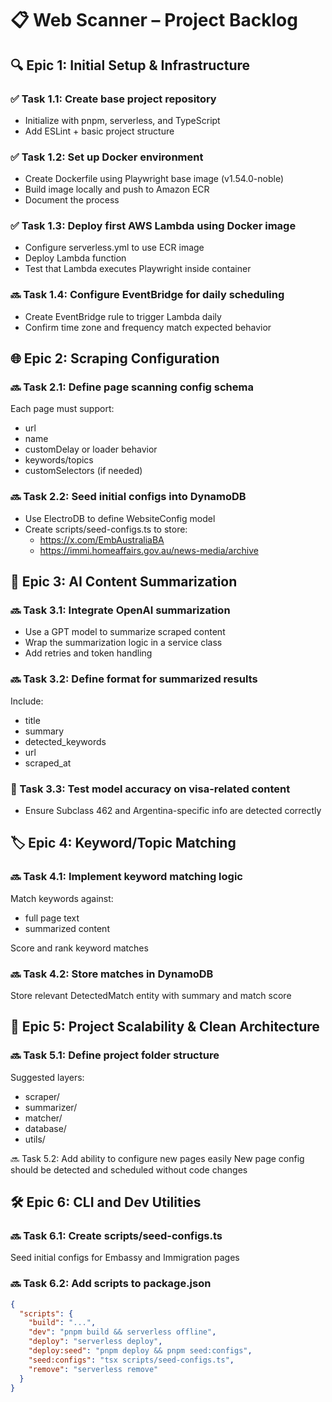 # 📋 Web Scanner – Project Backlog

## 🔍 Epic 1: Initial Setup & Infrastructure

### ✅ Task 1.1: Create base project repository

- Initialize with pnpm, serverless, and TypeScript
- Add ESLint + basic project structure

### ✅ Task 1.2: Set up Docker environment

- Create Dockerfile using Playwright base image (v1.54.0-noble)
- Build image locally and push to Amazon ECR
- Document the process

### ✅ Task 1.3: Deploy first AWS Lambda using Docker image

- Configure serverless.yml to use ECR image
- Deploy Lambda function
- Test that Lambda executes Playwright inside container

### 🔜 Task 1.4: Configure EventBridge for daily scheduling

- Create EventBridge rule to trigger Lambda daily
- Confirm time zone and frequency match expected behavior

## 🌐 Epic 2: Scraping Configuration

### 🔜 Task 2.1: Define page scanning config schema

Each page must support:

- url
- name
- customDelay or loader behavior
- keywords/topics
- customSelectors (if needed)

### 🔜 Task 2.2: Seed initial configs into DynamoDB

- Use ElectroDB to define WebsiteConfig model
- Create scripts/seed-configs.ts to store:
  - https://x.com/EmbAustraliaBA
  - https://immi.homeaffairs.gov.au/news-media/archive

## 🧠 Epic 3: AI Content Summarization

### 🔜 Task 3.1: Integrate OpenAI summarization

- Use a GPT model to summarize scraped content
- Wrap the summarization logic in a service class
- Add retries and token handling

### 🔜 Task 3.2: Define format for summarized results

Include:

- title
- summary
- detected_keywords
- url
- scraped_at

### 🧪 Task 3.3: Test model accuracy on visa-related content

- Ensure Subclass 462 and Argentina-specific info are detected correctly

## 🏷️ Epic 4: Keyword/Topic Matching

### 🔜 Task 4.1: Implement keyword matching logic

Match keywords against:

- full page text
- summarized content

Score and rank keyword matches

### 🔜 Task 4.2: Store matches in DynamoDB

Store relevant DetectedMatch entity with summary and match score

## 🧱 Epic 5: Project Scalability & Clean Architecture

### 🔜 Task 5.1: Define project folder structure

Suggested layers:

- scraper/
- summarizer/
- matcher/
- database/
- utils/

🔜 Task 5.2: Add ability to configure new pages easily
New page config should be detected and scheduled without code changes

## 🛠️ Epic 6: CLI and Dev Utilities

### 🔜 Task 6.1: Create scripts/seed-configs.ts

Seed initial configs for Embassy and Immigration pages

### 🔜 Task 6.2: Add scripts to package.json

```json
{
  "scripts": {
    "build": "...",
    "dev": "pnpm build && serverless offline",
    "deploy": "serverless deploy",
    "deploy:seed": "pnpm deploy && pnpm seed:configs",
    "seed:configs": "tsx scripts/seed-configs.ts",
    "remove": "serverless remove"
  }
}
```
